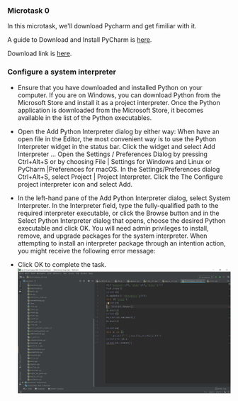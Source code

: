 ### Microtask 0
In this microtask, we'll download Pycharm and get fimiliar with it.

A guide to Download and Install PyCharm is [here](https://www.jetbrains.com/help/pycharm/installation-guide.html).

Download link is [here](https://www.jetbrains.com/pycharm/download/#section=windows).

### Configure a system interpreter

- Ensure that you have downloaded and installed Python on your computer.
If you are on Windows, you can download Python from the Microsoft Store and install it as a project interpreter.
Once the Python application is downloaded from the Microsoft Store, it becomes available in the list of the Python executables.

- Open the Add Python Interpreter dialog by either way:
When have an open file in the Editor, the most convenient way is to use the Python Interpreter widget in the status bar.
Click the widget and select Add Interpreter ...
Open the Settings / Preferences Dialog by pressing Ctrl+Alt+S or by choosing File | Settings for Windows and Linux or PyCharm |Preferences for macOS.
In the Settings/Preferences dialog Ctrl+Alt+S, select Project <project name> | Project Interpreter.
Click the The Configure project interpreter icon and select Add.

- In the left-hand pane of the Add Python Interpreter dialog, select System Interpreter.
In the Interpreter field, type the fully-qualified path to the required interpreter executable, or click the Browse button and in the Select Python Interpreter dialog that opens, choose the desired Python executable and click OK.
You will need admin privileges to install, remove, and upgrade packages for the system interpreter. When attempting to install an interpreter package through an intention action, you might receive the following error message:

- Click OK to complete the task.
![alt text](https://github.com/AayushTyagi1/CHAOSS-microtask/blob/master/Microtask%200/pycharm_.JPG)
